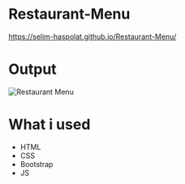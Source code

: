 # Restaurant-Menu
https://selim-haspolat.github.io/Restaurant-Menu/

# Output
![Restaurant Menu](https://user-images.githubusercontent.com/118964736/214005806-6b624014-4d63-40fb-b061-5b5509f6c212.gif)

# What i used
- HTML
- CSS
- Bootstrap
- JS
